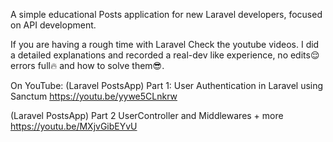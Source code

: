 A simple educational Posts application for new Laravel developers, focused on API development.

If you are having a rough time with Laravel Check the youtube videos. I did a detailed explanations and recorded a real-dev like experience, no edits😌 errors full🔥 and how to solve them😎.

On YouTube:
(Laravel PostsApp) Part 1: User Authentication in Laravel using Sanctum
https://youtu.be/yywe5CLnkrw


(Laravel PostsApp) Part 2 UserController and Middlewares + more
https://youtu.be/MXjvGibEYvU
